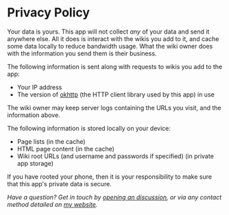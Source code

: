 # Privacy Policy
Your data is yours. This app will not collect _any_ of your data and send it anywhere else. All it does is interact with the wikis you add to it, and cache some data locally to reduce bandwidth usage. What the wiki owner does with the information you send them is their business.

The following information is sent along with requests to wikis you add to the app:

 - Your IP address
 - The version of [okhttp](https://square.github.io/okhttp/) (the HTTP client library used by this app) in use
 
The wiki owner may keep server logs containing the URLs you visit, and the information above.

The following information is stored locally on your device:

 - Page lists (in the cache)
 - HTML page content (in the cache)
 - Wiki root URLs (and username and passwords if specified) (in private app storage)
 
If you have rooted your phone, then it is your responsibility to make sure that this app's private data is secure.

_Have a question? Get in touch by [opening an discussion](https://github.com/sbrl/Pepperminty-Wiki-Client-Android/discussions/new), or via any contact method detailed on [my website](https://starbeamrainbowlabs.com/)._
